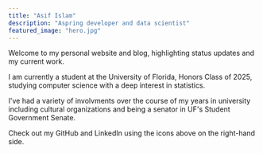 ```yaml
---
title: "Asif Islam"
description: "Aspring developer and data scientist"
featured_image: "hero.jpg"
---
```


Welcome to my personal website and blog, highlighting status updates and my current work.

I am currently a student at the University of Florida, Honors Class of 2025, studying computer science with a deep interest in statistics.

I've had a variety of involvments over the course of my years in university including cultural organizations and being a senator in UF's Student Government Senate.

Check out my GitHub and LinkedIn using the icons above on the right-hand side.
